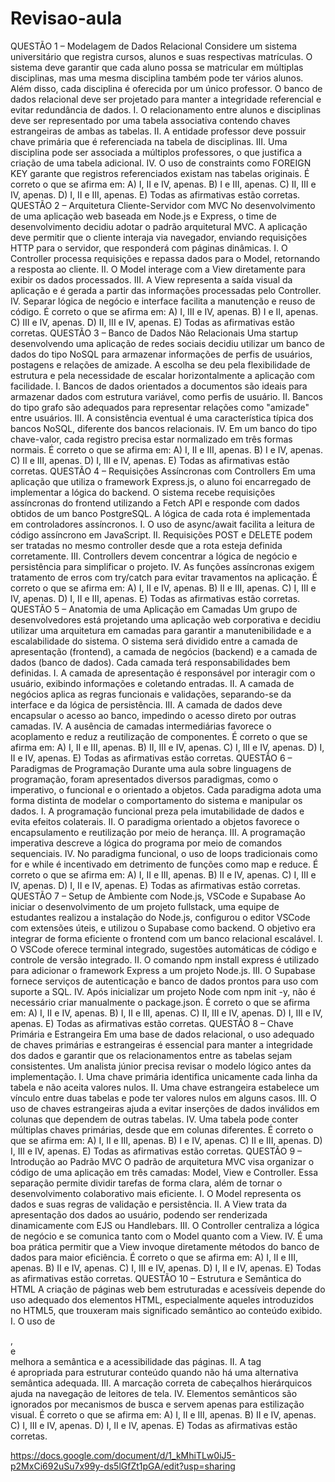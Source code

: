 # Revisao-aula

QUESTÃO 1 – Modelagem de Dados Relacional
Considere um sistema universitário que registra cursos, alunos e suas respectivas matrículas. O sistema deve garantir que cada aluno possa se matricular em múltiplas disciplinas, mas uma mesma disciplina também pode ter vários alunos. Além disso, cada disciplina é oferecida por um único professor. O banco de dados relacional deve ser projetado para manter a integridade referencial e evitar redundância de dados.
I. O relacionamento entre alunos e disciplinas deve ser representado por uma tabela associativa contendo chaves estrangeiras de ambas as tabelas.
II. A entidade professor deve possuir chave primária que é referenciada na tabela de disciplinas.
III. Uma disciplina pode ser associada a múltiplos professores, o que justifica a criação de uma tabela adicional.
IV. O uso de constraints como FOREIGN KEY garante que registros referenciados existam nas tabelas originais.
É correto o que se afirma em:
A) I, II e IV, apenas.
B) I e III, apenas.
C) II, III e IV, apenas.
D) I, II e III, apenas.
E) Todas as afirmativas estão corretas.
QUESTÃO 2 – Arquitetura Cliente-Servidor com MVC
No desenvolvimento de uma aplicação web baseada em Node.js e Express, o time de desenvolvimento decidiu adotar o padrão arquitetural MVC. A aplicação deve permitir que o cliente interaja via navegador, enviando requisições HTTP para o servidor, que responderá com páginas dinâmicas.
I. O Controller processa requisições e repassa dados para o Model, retornando a resposta ao cliente.
II. O Model interage com a View diretamente para exibir os dados processados.
III. A View representa a saída visual da aplicação e é gerada a partir das informações processadas pelo Controller.
IV. Separar lógica de negócio e interface facilita a manutenção e reuso de código.
É correto o que se afirma em:
A) I, III e IV, apenas.
B) I e II, apenas.
C) III e IV, apenas.
D) II, III e IV, apenas.
E) Todas as afirmativas estão corretas.
QUESTÃO 3 – Banco de Dados Não Relacionais
Uma startup desenvolvendo uma aplicação de redes sociais decidiu utilizar um banco de dados do tipo NoSQL para armazenar informações de perfis de usuários, postagens e relações de amizade. A escolha se deu pela flexibilidade de estrutura e pela necessidade de escalar horizontalmente a aplicação com facilidade.
I. Bancos de dados orientados a documentos são ideais para armazenar dados com estrutura variável, como perfis de usuário.
II. Bancos do tipo grafo são adequados para representar relações como "amizade" entre usuários.
III. A consistência eventual é uma característica típica dos bancos NoSQL, diferente dos bancos relacionais.
IV. Em um banco do tipo chave-valor, cada registro precisa estar normalizado em três formas normais.
É correto o que se afirma em:
A) I, II e III, apenas.
B) I e IV, apenas.
C) II e III, apenas.
D) I, III e IV, apenas.
E) Todas as afirmativas estão corretas.
QUESTÃO 4 – Requisições Assíncronas com Controllers
Em uma aplicação que utiliza o framework Express.js, o aluno foi encarregado de implementar a lógica do backend. O sistema recebe requisições assíncronas do frontend utilizando a Fetch API e responde com dados obtidos de um banco PostgreSQL. A lógica de cada rota é implementada em controladores assíncronos.
I. O uso de async/await facilita a leitura de código assíncrono em JavaScript.
II. Requisições POST e DELETE podem ser tratadas no mesmo controller desde que a rota esteja definida corretamente.
III. Controllers devem concentrar a lógica de negócio e persistência para simplificar o projeto.
IV. As funções assíncronas exigem tratamento de erros com try/catch para evitar travamentos na aplicação.
É correto o que se afirma em:
A) I, II e IV, apenas.
B) II e III, apenas.
C) I, III e IV, apenas.
D) I, II e III, apenas.
E) Todas as afirmativas estão corretas.
QUESTÃO 5 – Anatomia de uma Aplicação em Camadas
Um grupo de desenvolvedores está projetando uma aplicação web corporativa e decidiu utilizar uma arquitetura em camadas para garantir a manutenibilidade e a escalabilidade do sistema. O sistema será dividido entre a camada de apresentação (frontend), a camada de negócios (backend) e a camada de dados (banco de dados). Cada camada terá responsabilidades bem definidas.
I. A camada de apresentação é responsável por interagir com o usuário, exibindo informações e coletando entradas.
II. A camada de negócios aplica as regras funcionais e validações, separando-se da interface e da lógica de persistência.
III. A camada de dados deve encapsular o acesso ao banco, impedindo o acesso direto por outras camadas.
IV. A ausência de camadas intermediárias favorece o acoplamento e reduz a reutilização de componentes.
É correto o que se afirma em:
A) I, II e III, apenas.
B) II, III e IV, apenas.
C) I, III e IV, apenas.
D) I, II e IV, apenas.
E) Todas as afirmativas estão corretas.
QUESTÃO 6 – Paradigmas de Programação
Durante uma aula sobre linguagens de programação, foram apresentados diversos paradigmas, como o imperativo, o funcional e o orientado a objetos. Cada paradigma adota uma forma distinta de modelar o comportamento do sistema e manipular os dados.
I. A programação funcional preza pela imutabilidade de dados e evita efeitos colaterais.
II. O paradigma orientado a objetos favorece o encapsulamento e reutilização por meio de herança.
III. A programação imperativa descreve a lógica do programa por meio de comandos sequenciais.
IV. No paradigma funcional, o uso de loops tradicionais como for e while é incentivado em detrimento de funções como map e reduce.
É correto o que se afirma em:
A) I, II e III, apenas.
B) II e IV, apenas.
C) I, III e IV, apenas.
D) I, II e IV, apenas.
E) Todas as afirmativas estão corretas.
QUESTÃO 7 – Setup de Ambiente com Node.js, VSCode e Supabase
Ao iniciar o desenvolvimento de um projeto fullstack, uma equipe de estudantes realizou a instalação do Node.js, configurou o editor VSCode com extensões úteis, e utilizou o Supabase como backend. O objetivo era integrar de forma eficiente o frontend com um banco relacional escalável.
I. O VSCode oferece terminal integrado, sugestões automáticas de código e controle de versão integrado.
II. O comando npm install express é utilizado para adicionar o framework Express a um projeto Node.js.
III. O Supabase fornece serviços de autenticação e banco de dados prontos para uso com suporte a SQL.
IV. Após inicializar um projeto Node com npm init -y, não é necessário criar manualmente o package.json.
É correto o que se afirma em:
A) I, II e IV, apenas.
B) I, II e III, apenas.
C) II, III e IV, apenas.
D) I, III e IV, apenas.
E) Todas as afirmativas estão corretas.
QUESTÃO 8 – Chave Primária e Estrangeira
Em uma base de dados relacional, o uso adequado de chaves primárias e estrangeiras é essencial para manter a integridade dos dados e garantir que os relacionamentos entre as tabelas sejam consistentes. Um analista júnior precisa revisar o modelo lógico antes da implementação.
I. Uma chave primária identifica unicamente cada linha da tabela e não aceita valores nulos.
II. Uma chave estrangeira estabelece um vínculo entre duas tabelas e pode ter valores nulos em alguns casos.
III. O uso de chaves estrangeiras ajuda a evitar inserções de dados inválidos em colunas que dependem de outras tabelas.
IV. Uma tabela pode conter múltiplas chaves primárias, desde que em colunas diferentes.
É correto o que se afirma em:
A) I, II e III, apenas.
B) I e IV, apenas.
C) II e III, apenas.
D) I, III e IV, apenas.
E) Todas as afirmativas estão corretas.
QUESTÃO 9 – Introdução ao Padrão MVC
O padrão de arquitetura MVC visa organizar o código de uma aplicação em três camadas: Model, View e Controller. Essa separação permite dividir tarefas de forma clara, além de tornar o desenvolvimento colaborativo mais eficiente.
I. O Model representa os dados e suas regras de validação e persistência.
II. A View trata da apresentação dos dados ao usuário, podendo ser renderizada dinamicamente com EJS ou Handlebars.
III. O Controller centraliza a lógica de negócio e se comunica tanto com o Model quanto com a View.
IV. É uma boa prática permitir que a View invoque diretamente métodos do banco de dados para maior eficiência.
É correto o que se afirma em:
A) I, II e III, apenas.
B) II e IV, apenas.
C) I, III e IV, apenas.
D) I, II e IV, apenas.
E) Todas as afirmativas estão corretas.
QUESTÃO 10 – Estrutura e Semântica do HTML
A criação de páginas web bem estruturadas e acessíveis depende do uso adequado dos elementos HTML, especialmente aqueles introduzidos no HTML5, que trouxeram mais significado semântico ao conteúdo exibido.
I. O uso de <article>, <section> e <nav> melhora a semântica e a acessibilidade das páginas.
II. A tag <div> é apropriada para estruturar conteúdo quando não há uma alternativa semântica adequada.
III. A marcação correta de cabeçalhos hierárquicos ajuda na navegação de leitores de tela.
IV. Elementos semânticos são ignorados por mecanismos de busca e servem apenas para estilização visual.
É correto o que se afirma em:
A) I, II e III, apenas.
B) II e IV, apenas.
C) I, III e IV, apenas.
D) I, II e IV, apenas.
E) Todas as afirmativas estão corretas.

https://docs.google.com/document/d/1_kMhiTLw0iJ5-p2MxCi692uSu7x99y-ds5lGfZt1pGA/edit?usp=sharing
